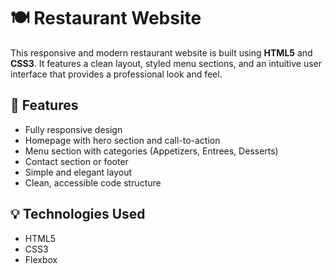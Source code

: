 # 🍽️ Restaurant Website

This responsive and modern restaurant website is built using **HTML5** and **CSS3**. It features a clean layout, styled menu sections, and an intuitive user interface that provides a professional look and feel.

## 📌 Features

- Fully responsive design
- Homepage with hero section and call-to-action
- Menu section with categories (Appetizers, Entrees, Desserts)
- Contact section or footer
- Simple and elegant layout
- Clean, accessible code structure

## 💡 Technologies Used

- HTML5
- CSS3
- Flexbox

